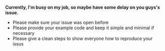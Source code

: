 **Currently, I'm busy on my job, so maybe have some delay on you guys's issue.**

* Please make sure your issue was open before
* Please provide your example code and keep it simple and minimal if necessary
* Please give a clean steps to show everyone how to reproduce your issus